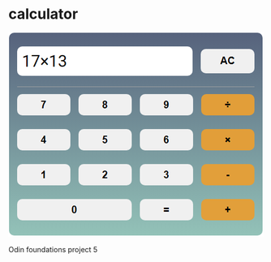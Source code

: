 # calculator

![calc screenshot](https://github.com/chris-newton/calculator/blob/main/calc.PNG)

Odin foundations project 5
